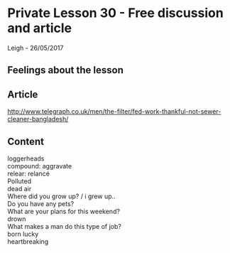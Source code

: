 # Private Lesson 30 - Free discussion and article
Leigh - 26/05/2017

## Feelings about the lesson

## Article
http://www.telegraph.co.uk/men/the-filter/fed-work-thankful-not-sewer-cleaner-bangladesh/

## Content
loggerheads  
compound: aggravate  
relear: relancé  
Polluted  
dead air  
Where did you grow up? / i grew up..  
Do you have any pets?  
What are your plans for this weekend?  
drown  
What makes a man do this type of job?  
born lucky  
heartbreaking  
